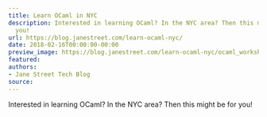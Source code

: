 ```yaml
---
title: Learn OCaml in NYC
description: Interested in learning OCaml? In the NYC area? Then this mightbe for
  you!
url: https://blog.janestreet.com/learn-ocaml-nyc/
date: 2018-02-16T00:00:00-00:00
preview_image: https://blog.janestreet.com/learn-ocaml-nyc/ocaml_workshop.jpg
featured:
authors:
- Jane Street Tech Blog
source:
---
```


<p>Interested in learning OCaml? In the NYC area? Then this might
be for you!</p>


